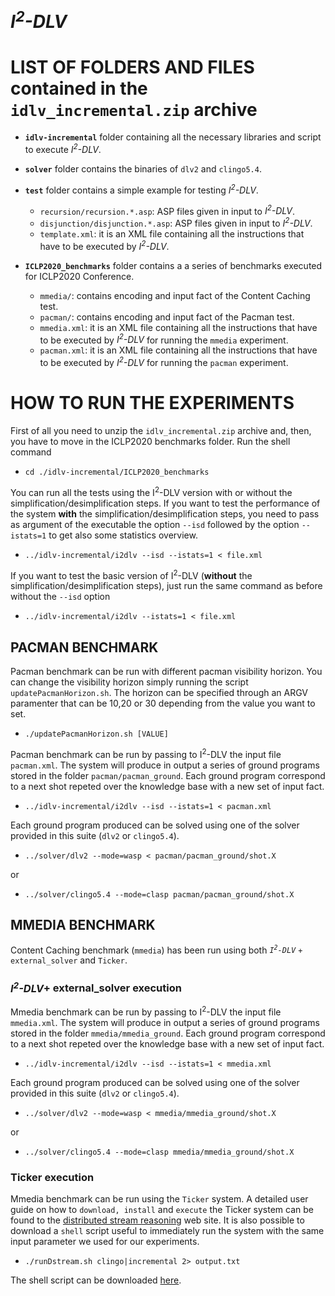 # _I<sup>2</sup>-DLV_

# LIST OF FOLDERS AND FILES contained in the `idlv_incremental.zip` archive

 * **`idlv-incremental`** folder containing all the necessary libraries and script to execute _I<sup>2</sup>-DLV_.
 
 * **`solver`** folder contains the binaries of `dlv2` and `clingo5.4`.
 
 * **`test`** folder contains a simple example for testing _I<sup>2</sup>-DLV_.
   * `recursion/recursion.*.asp`: ASP files given in input to _I<sup>2</sup>-DLV_.
   * `disjunction/disjunction.*.asp`: ASP files given in input to _I<sup>2</sup>-DLV_.
   * `template.xml`: it is an XML file containing all the instructions that have to be executed by _I<sup>2</sup>-DLV_.

 * **`ICLP2020_benchmarks`** folder contains a a series of benchmarks executed for ICLP2020 Conference.
   * `mmedia/`: contains encoding and input fact of the Content Caching test.
   * `pacman/`: contains encoding and input fact of the Pacman test.
   * `mmedia.xml`: it is an XML file containing all the instructions that have to be executed by _I<sup>2</sup>-DLV_ for running the `mmedia` experiment.
   * `pacman.xml`: it is an XML file containing all the instructions that have to be executed by _I<sup>2</sup>-DLV_ for running the `pacman` experiment.

# HOW TO RUN THE EXPERIMENTS
First of all you need to unzip the `idlv_incremental.zip` archive and, then, you have to move in the ICLP2020 benchmarks folder. Run the shell command
  * `cd ./idlv-incremental/ICLP2020_benchmarks`

You can run all the tests using the I<sup>2</sup>-DLV version with or without the simplification/desimplification steps. If you want to test the performance of the system **with** the simplification/desimplification steps, you need to pass as argument of the executable the option `--isd` followed by the option `--istats=1` to get also some statistics overview.
  * `../idlv-incremental/i2dlv --isd --istats=1 < file.xml`

If you want to test the basic version of I<sup>2</sup>-DLV (**without** the simplification/desimplification steps), just run the same command as before without the `--isd` option
  * `../idlv-incremental/i2dlv --istats=1 < file.xml`

 

## PACMAN BENCHMARK
Pacman benchmark can be run with different pacman visibility horizon. You can change the visibility horizon simply running the script `updatePacmanHorizon.sh`. The horizon can be specified through an ARGV paramenter that can be 10,20 or 30 depending from the value you want to set.
  * `./updatePacmanHorizon.sh [VALUE]` 

Pacman benchmark can be run by passing to I<sup>2</sup>-DLV the input file `pacman.xml`. The system will produce in output a series of ground programs stored in the folder `pacman/pacman_ground`. Each ground program correspond to a next shot repeted over the knowledge base with a new set of input fact.
  * `../idlv-incremental/i2dlv --isd --istats=1 < pacman.xml`

Each ground program produced can be solved using one of the solver provided in this suite (`dlv2` or `clingo5.4`).
  * `../solver/dlv2 --mode=wasp < pacman/pacman_ground/shot.X`

or

  * `../solver/clingo5.4 --mode=clasp pacman/pacman_ground/shot.X`


## MMEDIA BENCHMARK
Content Caching benchmark (`mmedia`) has been run using both _`I`<sup>`2`</sup>`-DLV`_ `+ external_solver` and `Ticker`.

### **_I<sup>2</sup>-DLV_+ external_solver execution**
Mmedia benchmark can be run by passing to I<sup>2</sup>-DLV the input file `mmedia.xml`. The system will produce in output a series of ground programs stored in the folder `mmedia/mmedia_ground`. Each ground program correspond to a next shot repeted over the knowledge base with a new set of input fact.
  * `../idlv-incremental/i2dlv --isd --istats=1 < mmedia.xml`

Each ground program produced can be solved using one of the solver provided in this suite (`dlv2` or `clingo5.4`).
  * `../solver/dlv2 --mode=wasp < mmedia/mmedia_ground/shot.X`

or

  * `../solver/clingo5.4 --mode=clasp mmedia/mmedia_ground/shot.X`


### **Ticker execution**
Mmedia benchmark can be run using the `Ticker` system. A detailed user guide on how to `download, install` and `execute` the Ticker system can be found to the [distributed stream reasoning](http://distributed-stream-reasoner.ainf.at/distributed-system/prototype/download/) web site. It is also possible to download a `shell` script useful to immediately run the system with the same input parameter we used for our experiments.
  * `./runDstream.sh clingo|incremental 2> output.txt`

The shell script can be downloaded [here](https://www.mat.unical.it/pacenza/storage/incremental-idlv/runDstream.sh).
 

